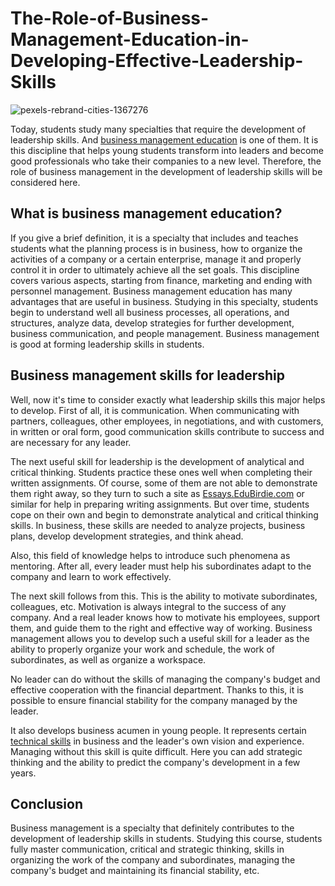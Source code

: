 # The-Role-of-Business-Management-Education-in-Developing-Effective-Leadership-Skills
![pexels-rebrand-cities-1367276](https://github.com/ukedubirdiee/The-Role-of-Business-Management-Education-in-Developing-Effective-Leadership-Skills/assets/135038588/8258c751-c0dd-4ad5-a57c-bd1c53e973bc)

<p>Today, students study many specialties that require the development of leadership skills. And <a href="https://the-happy-manager.com/article/business-management-education/">business management education</a> is one of them. It is this discipline that helps young students transform into leaders and become good professionals who take their companies to a new level. Therefore, the role of business management in the development of leadership skills will be considered here.

<H2>What is business management education?</H2>

<p>If you give a brief definition, it is a specialty that includes and teaches students what the planning process is in business, how to organize the activities of a company or a certain enterprise, manage it and properly control it in order to ultimately achieve all the set goals. This discipline covers various aspects, starting from finance, marketing and ending with personnel management. Business management education has many advantages that are useful in business. Studying in this specialty, students begin to understand well all business processes, all operations, and structures, analyze data, develop strategies for further development, business communication, and people management. Business management is good at forming leadership skills in students.
  
<H2>Business management skills for leadership</H2>

<p>Well, now it's time to consider exactly what leadership skills this major helps to develop. First of all, it is communication. When communicating with partners, colleagues, other employees, in negotiations, and with customers, in written or oral form, good communication skills contribute to success and are necessary for any leader.
  
<p>The next useful skill for leadership is the development of analytical and critical thinking. Students practice these ones well when completing their written assignments. Of course, some of them are not able to demonstrate them right away, so they turn to such a site as <a href="https://essays.edubirdie.com/business-management-assignment">Essays.EduBirdie.com</a> or similar for help in preparing writing assignments. But over time, students cope on their own and begin to demonstrate analytical and critical thinking skills. In business, these skills are needed to analyze projects, business plans, develop development strategies, and think ahead.
  
<p>Also, this field of knowledge helps to introduce such phenomena as mentoring. After all, every leader must help his subordinates adapt to the company and learn to work effectively.
  
<p>The next skill follows from this. This is the ability to motivate subordinates, colleagues, etc. Motivation is always integral to the success of any company. And a real leader knows how to motivate his employees, support them, and guide them to the right and effective way of working.
Business management allows you to develop such a useful skill for a leader as the ability to properly organize your work and schedule, the work of subordinates, as well as organize a workspace.
  
<p>No leader can do without the skills of managing the company's budget and effective cooperation with the financial department. Thanks to this, it is possible to ensure financial stability for the company managed by the leader.
  
<p>It also develops business acumen in young people. It represents certain <a href="https://www.learnupon.com/blog/technical-skills-training/">technical skills</a> in business and the leader's own vision and experience. Managing without this skill is quite difficult. Here you can add strategic thinking and the ability to predict the company's development in a few years.
  
<H2>Conclusion</H2>

<p>Business management is a specialty that definitely contributes to the development of leadership skills in students. Studying this course, students fully master communication, critical and strategic thinking, skills in organizing the work of the company and subordinates, managing the company's budget and maintaining its financial stability, etc.

